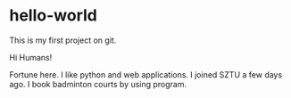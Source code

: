 # hello-world
This is my first project on git.

Hi Humans!

Fortune here. I like python and web applications. I joined SZTU a few days ago.
I book badminton courts by using program.
